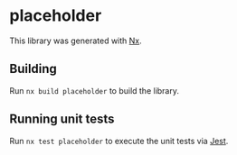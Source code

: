 # placeholder

This library was generated with [Nx](https://nx.dev).

## Building

Run `nx build placeholder` to build the library.

## Running unit tests

Run `nx test placeholder` to execute the unit tests via [Jest](https://jestjs.io).
